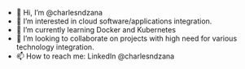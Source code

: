 - 👋 Hi, I’m @charlesndzana
- 👀 I’m interested in cloud software/applications integration.
- 🌱 I’m currently learning Docker and Kubernetes
- 💞️ I’m looking to collaborate on projects with high need for various technology integration.
- 📫 How to reach me: LinkedIn @charlesndzana

<!---
charlesndzana/charlesndzana is a ✨ special ✨ repository because its `README.md` (this file) appears on your GitHub profile.
You can click the Preview link to take a look at your changes.
--->
